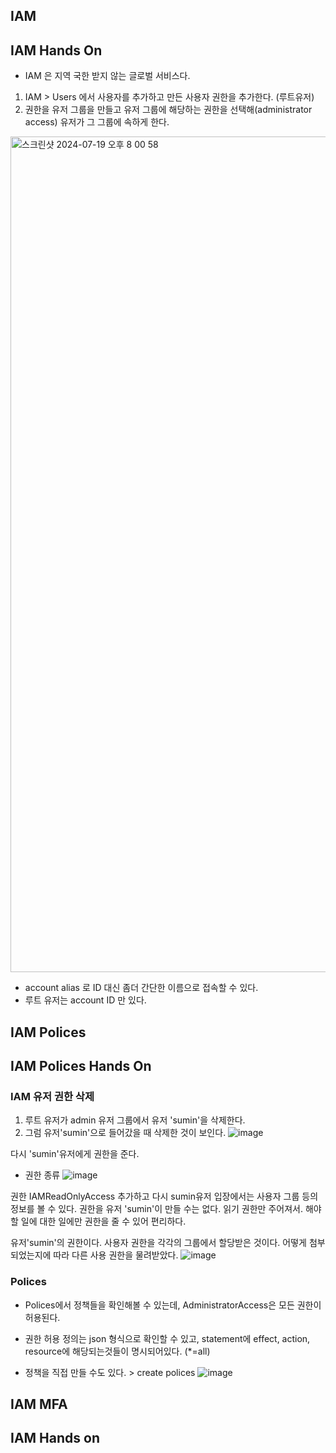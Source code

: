## IAM 

## IAM Hands On
- IAM 은 지역 국한 받지 않는 글로벌 서비스다.
1. IAM > Users 에서 사용자를 추가하고 만든 사용자 권한을 추가한다. (루트유저)
2. 권한을 유저 그룹을 만들고 유저 그룹에 해당하는 권한을 선택해(administrator access) 유저가 그 그룹에 속하게 한다.
<img width="1337" alt="스크린샷 2024-07-19 오후 8 00 58" src="https://github.com/user-attachments/assets/2b0a85b5-d69e-42ec-9398-16be9d56c01b">

- account alias 로 ID 대신 좀더 간단한 이름으로 접속할 수 있다.
- 루트 유저는 account ID 만 있다. 

## IAM Polices

## IAM Polices Hands On 
### IAM 유저 권한 삭제 
1. 루트 유저가 admin 유저 그룹에서 유저 'sumin'을 삭제한다. 
2. 그럼 유저'sumin'으로 들어갔을 때 삭제한 것이 보인다.
![image](https://github.com/user-attachments/assets/8b306004-2471-46e8-8fc8-53b502256df4)

다시 'sumin'유저에게 권한을 준다. 
- 권한 종류
![image](https://github.com/user-attachments/assets/8b6798ce-a8b2-4439-bce5-ad991675dbc9)

권한 IAMReadOnlyAccess 추가하고 다시 sumin유저 입장에서는 사용자 그룹 등의 정보를 볼 수 있다. 
권한을 유저 'sumin'이 만들 수는 없다. 읽기 권한만 주어져서. 
해야할 일에 대한 일에만 권한을 줄 수 있어 편리하다. 

유저'sumin'의 권한이다. 사용자 권한을 각각의 그룹에서 할당받은 것이다. 어떻게 첨부되었는지에 따라 다른 사용 권한을 물려받았다.
![image](https://github.com/user-attachments/assets/64ad83b1-be8c-49a8-9a14-647f1d6f234d)

### Polices
- Polices에서 정책들을 확인해볼 수 있는데, AdministratorAccess은 모든 권한이 허용된다.
- 권한 허용 정의는 json 형식으로 확인할 수 있고, statement에 effect, action, resource에 해당되는것들이 명시되어있다. (*=all)

- 정책을 직접 만들 수도 있다. > create polices
  ![image](https://github.com/user-attachments/assets/6ebf929e-c7da-4914-bf4f-e0a44c299fa9)


## IAM MFA

## IAM Hands on
